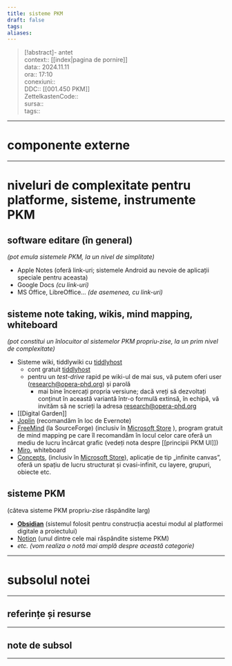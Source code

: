 ```yaml
---
title: sisteme PKM
draft: false
tags: 
aliases: 
---
```

> [!abstract]- antet  
> context::  [[index|pagina de pornire]]  
> data:: 2024.11.11  
> ora:: 17:10  
> conexiuni::  
> DDC::  [[001.450 PKM]]  
> ZettelkastenCode::  
> sursa::  
> tags::  


---
# componente externe  


---

# niveluri de complexitate pentru platforme, sisteme, instrumente PKM
## software editare (în general)
*(pot emula sistemele PKM, la un nivel de simplitate)*
- Apple Notes (oferă link-uri; sistemele Android au nevoie de aplicații speciale pentru aceasta)
- Google Docs *(cu link-uri)*
- MS Office, LibreOffice... *(de asemenea, cu link-uri)*
## sisteme note taking, wikis, mind mapping, whiteboard
*(pot constitui un înlocuitor al sistemelor PKM propriu-zise, la un prim nivel de complexitate)*
- Sisteme wiki, tiddlywiki cu [tiddlyhost](https://opera.tiddlyhost.com/)
	- cont gratuit [tiddlyhost](https://tiddlyhost.com/)
	- pentru un *test-drive* rapid pe wiki-ul de mai sus, vă putem oferi user (research@opera-phd.org) și parolă
		- mai bine încercați propria versiune; dacă vreți să dezvoltați conținut în această variantă într-o formulă extinsă, în echipă, vă invităm să ne scrieți la adresa research@opera-phd.org
- [[Digital Garden]]
- [Joplin](https://joplinapp.org/) (recomandăm în loc de Evernote)
- [FreeMind](https://sourceforge.net/projects/freemind/) (la SourceForge) (inclusiv în [Microsoft Store](https://apps.microsoft.com/detail/9nj0r2c43f8d?hl=en-us&gl=US) ), program gratuit de mind mapping pe care îl recomandăm în locul celor care oferă un mediu de lucru încărcat grafic (vedeți nota despre [[principii PKM UI]])
- [Miro](https://miro.com/), whiteboard
- [Concepts](https://concepts.app/en/), (inclusiv în [Microsoft Store](https://apps.microsoft.com/detail/9ngqm8fph9wq?launch=true&mode=full&hl=en-us&gl=ro&ocid=bingwebsearch)), aplicație de tip „infinite canvas”, oferă un spațiu de lucru structurat și cvasi-infinit, cu layere, grupuri, obiecte etc.
## sisteme PKM  
(câteva sisteme PKM propriu-zise răspândite larg)
- **[Obsidian](https://obsidian.md/)** (sistemul folosit pentru construcția acestui modul al platformei digitale a proiectului)
- [Notion](https://www.notion.so) (unul dintre cele mai răspândite sisteme PKM)
- *etc. (vom realiza o notă mai amplă despre această categorie)*


---
# subsolul notei
---
## referințe și resurse


---
## note de subsol
---


